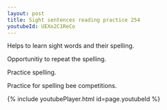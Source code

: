```yaml
---
layout: post
title: Sight sentences reading practice 254
youtubeId: UEXo2C1ReCo
---
```

 
 
Helps to learn sight words and their spelling.

Opportunitiy to repeat the spelling. 

Practice spelling. 
 
Practice for spelling bee competitions. 
 
{% include youtubePlayer.html id=page.youtubeId %}
 
 
